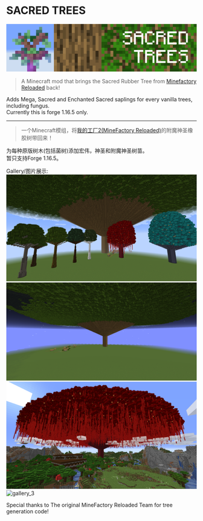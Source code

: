 # SACRED TREES

![banner](src/main/resources/banner.png)

>A Minecraft mod that brings the Sacred Rubber Tree from [Minefactory Reloaded](https://github.com/skyboy/MineFactoryReloaded) back!  

Adds Mega, Sacred and Enchanted Sacred saplings for every vanilla trees, including fungus.  
Currently this is forge 1.16.5 only.  

---
>一个Minecraft模组，将[我的工厂2(MineFactory Reloaded)](https://github.com/skyboy/MineFactoryReloaded)的附魔神圣橡胶树带回来！  

为每种原版树木(包括菌树)添加宏伟，神圣和附魔神圣树苗。  
暂只支持Forge 1.16.5。

Gallery/图片展示:  
![gallery_0](gallery/0.png)
![gallery_1](gallery/1.png)
![gallery_2](gallery/2.png)
![gallery_3](gallery/3.png)

Special thanks to The original MineFactory Reloaded Team for tree generation code!  